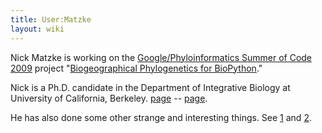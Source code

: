 ```yaml
---
title: User:Matzke
layout: wiki
---
```


Nick Matzke is working on the [Google/Phyloinformatics Summer of Code
2009](https://www.nescent.org/wg_phyloinformatics/Phyloinformatics_Summer_of_Code_2009)
project "[Biogeographical Phylogenetics for
BioPython](https://www.nescent.org/wg_phyloinformatics/Phyloinformatics_Summer_of_Code_2009#Biogeographical_Phylogenetics_for_BioPython)."

Nick is a Ph.D. candidate in the Department of Integrative Biology at
University of California, Berkeley.
[page](http://ib.berkeley.edu/people/students/person_detail.php?person=370%7CDepartmental)
-- [page](http://fisher.berkeley.edu/cteg/members/matzke.html%7CLab).

He has also done some other strange and interesting things. See
[1](http://en.wikipedia.org/wiki/Nick_Matzke%7Cwikipedia) and
[2](http://www.google.com/search?hl=en&rlz=1B3GGGL_enUS239US239&q=evolution+matzke&btnG=Search%7Cgoogle).
